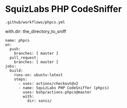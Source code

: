 # SquizLabs PHP CodeSniffer

````
.github/workflows/phpcs.yml
````
with.dir: the_directory_to_sniff  
    
````
name: phpcs
on:
  push:
    branches: [ master ]
  pull_request:
    branches: [ master ]
jobs:
  build:
    runs-on: ubuntu-latest
    steps:
      - uses: actions/checkout@v2
      - name: SquizLabs PHP CodeSniffer (phpcs)
        uses: bshp/actions-phpcs@master
        with:
          dir: sonis/
````          
